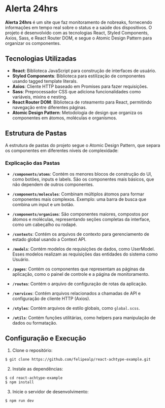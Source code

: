 # Alerta 24hrs

**Alerta 24hrs** é um site que faz monitoramento de nobreaks, fornecendo informações em tempo real sobre o status e a saúde dos dispositivos. O projeto é desenvolvido com as tecnologias React, Styled Components, Axios, Sass, e React Router DOM, e segue o Atomic Design Pattern para organizar os componentes.

## Tecnologias Utilizadas

- **React**: Biblioteca JavaScript para construção de interfaces de usuário.
- **Styled Components**: Biblioteca para estilização de componentes usando tagged template literals.
- **Axios**: Cliente HTTP baseado em Promises para fazer requisições.
- **Sass**: Preprocessador CSS que adiciona funcionalidades como variáveis, mixins e nesting.
- **React Router DOM**: Biblioteca de roteamento para React, permitindo navegação entre diferentes páginas.
- **Atomic Design Pattern**: Metodologia de design que organiza os componentes em átomos, moléculas e organismos.

## Estrutura de Pastas

A estrutura de pastas do projeto segue o Atomic Design Pattern, que separa os componentes em diferentes níveis de complexidade:

### Explicação das Pastas

- **`/components/atoms`**: Contém os menores blocos de construção do UI, como botões, inputs e labels. São os componentes mais básicos, que não dependem de outros componentes.
- **`/components/molecules`**: Combinam múltiplos átomos para formar componentes mais complexos. Exemplo: uma barra de busca que combina um input e um botão.

- **`/components/organisms`**: São componentes maiores, compostos por átomos e moléculas, representando seções completas da interface, como um cabeçalho ou rodapé.

- **`/contexts`**: Contém os arquivos de contexto para gerenciamento de estado global usando a Context API.

- **`/models`**: Contém modelos de requisições de dados, como UserModel. Esses modelos realizam as requisições das entidades do sistema como Usuário.

- **`/pages`**: Contém os componentes que representam as páginas da aplicação, como o painel de controle e a página de monitoramento.

- **`/routes`**: Contém o arquivo de configuração de rotas da aplicação.

- **`/services`**: Contém arquivos relacionados a chamadas de API e configuração de cliente HTTP (Axios).

- **`/styles`**: Contém arquivos de estilo globais, como `global.scss`.

- **`/utils`**: Contém funções utilitárias, como helpers para manipulação de dados ou formatação.

## Configuração e Execução

1. Clone o repositório:

```bash
$ git clone https://github.com/felipealp/react-achtype-example.git
```

2. Instale as dependências:

```bash
$ cd react-achtype-example
$ npm install
```

3. Inicie o servidor de desenvolvimento:

```bash
$ npm run dev
```
